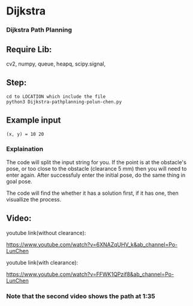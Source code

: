 # Dijkstra
### Dijkstra Path Planning

## Require Lib:
cv2, numpy, queue, heapq, scipy.signal, 
## Step:
```
cd to LOCATION which include the file
python3 Dijkstra-pathplanning-polun-chen.py
```
## Example input
```
(x, y) = 10 20
```
### Explaination
The code will split the input string for you. If the point is at the obstacle's pose, or too close to the obstacle (clearance 5 mm)
then you will need to enter again.
After successfuly enter the initial pose, do the same thing in goal pose.

The code will find the whether it has a solution first, if it has one, then visuallize the process.



## Video:

youtube link(without clearance):

https://www.youtube.com/watch?v=6XNAZqUHV_k&ab_channel=Po-LunChen

youtube link(with clearance):

https://www.youtube.com/watch?v=FFWK1QPzif8&ab_channel=Po-LunChen

### Note that the second video shows the path at 1:35







